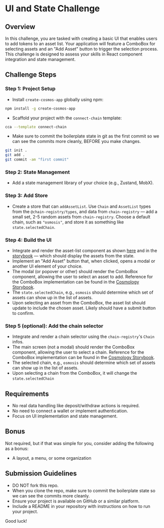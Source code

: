 # UI and State Challenge

## Overview

In this challenge, you are tasked with creating a basic UI that enables users to add tokens to an asset list. Your application will feature a ComboBox for selecting assets and an "Add Asset" button to trigger the selection process. This challenge is designed to assess your skills in React component integration and state management.

## Challenge Steps

### Step 1: Project Setup

- Install `create-cosmos-app` globally using npm:

```bash
npm install -g create-cosmos-app
```

- Scaffold your project with the `connect-chain` template:

```bash
cca --template connect-chain
```

- Make sure to commit the boilerplate state in git as the first commit so we can see the commits more cleanly, BEFORE you make changes.

```bash
git init .
git add .
git commit -am "first commit"
```

### Step 2: State Management

- Add a state management library of your choice (e.g., Zustand, MobX).

### Step 3: Add Store

- Create a store that can `addAssetList`. Use `Chain` and `AssetList` types from the `@chain-registry/types`, and data from `chain-registry` — add a small set, 2-5 random assets from `chain-registry`. Choose a default chain, such as `"osmosis"`, and store it as something like `state.selectedChain`.

### Step 4: Build the UI

- Integrate and render the asset-list component as shown [here](https://cosmology.zone/explorer?category=asset&element=asset-list) and in the [storybook](https://storybook.cosmology.zone/?path=/docs/asset-assetlist--docs) — which should display the assets from the state.
- Implement an "Add Asset" button that, when clicked, opens a modal or another UI element of your choice.
- The modal (or popover or other) should render the ComboBox component, allowing the user to select an asset to add. Reference for the ComboBox implementation can be found in the [Cosmology Storybook](https://storybook.cosmology.zone/?path=/story/combobox--custom-combobox-item).
- The `state.selectedChain`, e.g., `osmosis` should determine which set of assets can show up in the list of assets.
- Upon selecting an asset from the ComboBox, the asset list should update to include the chosen asset. Likely should have a submit button to confirm.

### Step 5 (optional): Add the chain selector

- Integrate and render a chain selector using the `chain-registry`'s `Chain` infos.
- The main screen (not a modal) should render the ComboBox component, allowing the user to select a chain. Reference for the ComboBox implementation can be found in the [Cosmology Storybook](https://storybook.cosmology.zone/?path=/story/combobox--custom-combobox-item).
- The selected chain, e.g., `osmosis` should determine which set of assets can show up in the list of assets.
- Upon selecting a chain from the ComboBox, it will change the `state.selectedChain`


## Requirements

- No real data handling like deposit/withdraw actions is required.
- No need to connect a wallet or implement authentication.
- Focus on UI implementation and state management.

## Bonus

Not required, but if that was simple for you, consider adding the following as a bonus:

- A layout, a menu, or some organization

## Submission Guidelines

- DO NOT fork this repo.
- When you clone the repo, make sure to commit the boilerplate state so we can see the commits more cleanly.
- Ensure your project is available on GitHub or a similar platform.
- Include a README in your repository with instructions on how to run your project.

Good luck!
